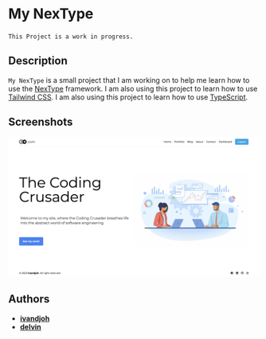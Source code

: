 # My NexType

`This Project is a work in progress.`


## Description
`My NexType` is a small project that I am working on to help me learn how to use the [NexType](https://nextjs.org/) framework. I am also using this project to learn how to use [Tailwind CSS](https://tailwindcss.com/). I am also using this project to learn how to use [TypeScript](https://www.typescriptlang.org/).

## Screenshots
![Home](./public/readme/home_img.png)

## Authors
- [**ivandjoh**](https://linkedin.com/in/ivandjoh)
- [**delvin**](https://linkedin.com/in/delvincakep)
